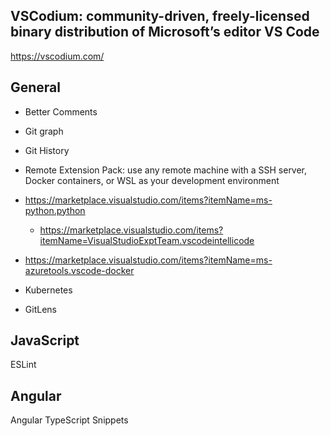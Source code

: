 
## VSCodium: community-driven, freely-licensed binary distribution of Microsoft’s editor VS Code

https://vscodium.com/

## General

- Better Comments
- Git graph
- Git History
- Remote Extension Pack: use any remote machine with a SSH server, Docker containers, or WSL as your development environment
- https://marketplace.visualstudio.com/items?itemName=ms-python.python
    - https://marketplace.visualstudio.com/items?itemName=VisualStudioExptTeam.vscodeintellicode
- https://marketplace.visualstudio.com/items?itemName=ms-azuretools.vscode-docker
- Kubernetes


- GitLens


## JavaScript

ESLint


## Angular

Angular TypeScript Snippets


